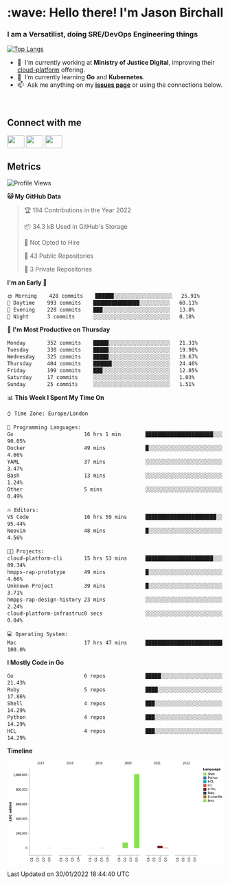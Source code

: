 <h1 align="left" id="jason-title">:wave: Hello there! I'm Jason Birchall</h1>
<h3 align="left">I am a Versatilist, doing SRE/DevOps Engineering things</h3>

[![Top Langs](https://github-readme-stats.vercel.app/api?username=jasonBirchall&show_icons=true&count_private=true&include_all_commits=true&theme=gruvbox)](https://github.com/anuraghazra/github-readme-stats)

- :office: &nbsp;I'm currently working at **Ministry of Justice Digital**, improving their [cloud-platform](https://github.com/ministryofjustice/cloud-platform) offering.
- :seedling: &nbsp;I’m currently learning **Go** and **Kubernetes**.
- :mailbox: &nbsp;Ask me anything on my **[issues page]** or using the connections below.


<br>

<h2>Connect with me</h2>
<p>
<a href="https://twitter.com/jsonBirchall" target="blank"><img align="center" src="https://cdn.jsdelivr.net/npm/simple-icons@3.0.1/icons/twitter.svg" alt="" height="30" width="40" /></a>
<a href="https://keybase.io/json0" target="blank"><img align="center" src="https://cdn.jsdelivr.net/npm/simple-icons@3.0.1/icons/keybase.svg" alt="" height="30" width="40" /></a>
<a href="https://www.reddit.com/user/kakorate" target="blank"><img align="center" src="https://cdn.jsdelivr.net/npm/simple-icons@3.0.1/icons/reddit.svg" alt="" height="30" width="40" /></a>
</p>

<h2>Metrics</h2>

<!--START_SECTION:waka-->
![Profile Views](http://img.shields.io/badge/Profile%20Views-9-blue)

**🐱 My GitHub Data** 

> 🏆 194 Contributions in the Year 2022
 > 
> 📦 34.3 kB Used in GitHub's Storage 
 > 
> 🚫 Not Opted to Hire
 > 
> 📜 43 Public Repositories 
 > 
> 🔑 3 Private Repositories  
 > 
**I'm an Early 🐤** 

```text
🌞 Morning    428 commits    ██████░░░░░░░░░░░░░░░░░░░   25.91% 
🌆 Daytime    993 commits    ███████████████░░░░░░░░░░   60.11% 
🌃 Evening    228 commits    ███░░░░░░░░░░░░░░░░░░░░░░   13.8% 
🌙 Night      3 commits      ░░░░░░░░░░░░░░░░░░░░░░░░░   0.18%

```
📅 **I'm Most Productive on Thursday** 

```text
Monday       352 commits    █████░░░░░░░░░░░░░░░░░░░░   21.31% 
Tuesday      330 commits    █████░░░░░░░░░░░░░░░░░░░░   19.98% 
Wednesday    325 commits    █████░░░░░░░░░░░░░░░░░░░░   19.67% 
Thursday     404 commits    ██████░░░░░░░░░░░░░░░░░░░   24.46% 
Friday       199 commits    ███░░░░░░░░░░░░░░░░░░░░░░   12.05% 
Saturday     17 commits     ░░░░░░░░░░░░░░░░░░░░░░░░░   1.03% 
Sunday       25 commits     ░░░░░░░░░░░░░░░░░░░░░░░░░   1.51%

```


📊 **This Week I Spent My Time On** 

```text
⌚︎ Time Zone: Europe/London

💬 Programming Languages: 
Go                       16 hrs 1 min        ██████████████████████░░░   90.05% 
Docker                   49 mins             █░░░░░░░░░░░░░░░░░░░░░░░░   4.66% 
YAML                     37 mins             ░░░░░░░░░░░░░░░░░░░░░░░░░   3.47% 
Bash                     13 mins             ░░░░░░░░░░░░░░░░░░░░░░░░░   1.24% 
Other                    5 mins              ░░░░░░░░░░░░░░░░░░░░░░░░░   0.49%

🔥 Editors: 
VS Code                  16 hrs 59 mins      ███████████████████████░░   95.44% 
Neovim                   48 mins             █░░░░░░░░░░░░░░░░░░░░░░░░   4.56%

🐱‍💻 Projects: 
cloud-platform-cli       15 hrs 53 mins      ██████████████████████░░░   89.34% 
hmpps-rap-prototype      49 mins             █░░░░░░░░░░░░░░░░░░░░░░░░   4.66% 
Unknown Project          39 mins             █░░░░░░░░░░░░░░░░░░░░░░░░   3.71% 
hmpps-rap-design-history 23 mins             ░░░░░░░░░░░░░░░░░░░░░░░░░   2.24% 
cloud-platform-infrastruc0 secs              ░░░░░░░░░░░░░░░░░░░░░░░░░   0.04%

💻 Operating System: 
Mac                      17 hrs 47 mins      █████████████████████████   100.0%

```

**I Mostly Code in Go** 

```text
Go                       6 repos             █████░░░░░░░░░░░░░░░░░░░░   21.43% 
Ruby                     5 repos             ████░░░░░░░░░░░░░░░░░░░░░   17.86% 
Shell                    4 repos             ███░░░░░░░░░░░░░░░░░░░░░░   14.29% 
Python                   4 repos             ███░░░░░░░░░░░░░░░░░░░░░░   14.29% 
HCL                      4 repos             ███░░░░░░░░░░░░░░░░░░░░░░   14.29%

```


**Timeline**

![Chart not found](https://raw.githubusercontent.com/jasonBirchall/jasonBirchall/main/charts/bar_graph.png) 


 Last Updated on 30/01/2022 18:44:40 UTC
<!--END_SECTION:waka-->

<!-- links -->

[issues page]: https://github.com/jasonBirchall/jasonBirchall/issues "jasonBirchall/issues"
